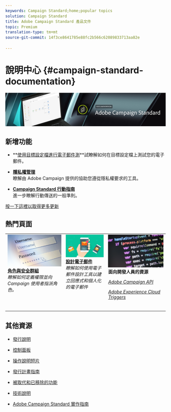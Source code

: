 ```yaml
---
keywords: Campaign Standard;home;popular topics
solution: Campaign Standard
title: Adobe Campaign Standard 產品文件
topic: Premium
translation-type: tm+mt
source-git-commit: 14f3ce8641785e88fc2b566c62089833713aa82e

---
```



# 說明中心 {#campaign-standard-documentation}

![](start/using/assets/do-not-localize/banner_acs_doc.jpg)

## 新增功能

* **[使用目標設定檔進行電子郵件測](sending/using/testing-messages-using-target.md)**試瞭解如何在目標設定檔上測試您的電子郵件。

* **[隱私權管理](https://helpx.adobe.com/campaign/kb/campaign-privacy.html)**<br/>瞭解由 Adobe Campaign 提供的協助您遵從隱私權要求的工具。

* **[Campaign Standard 行動指南](https://helpx.adobe.com/campaign/kb/acs-mobile.html)**<br/>進一步瞭解行動傳送的一般準則。

[按一下這裡以取得更多更新](rn/using/documentation-updates.md)

## 熱門頁面

<table>
<tr>
  <td valign="top">
    <a href="administration/using/about-access-management.md">
      <img alt="角色" src="start/using/assets/roles.png"/>
    </a>
    <div>
    <a href="administration/using/about-access-management.md"><strong>角色與安全群組</strong></a>
    </div>
    <em>瞭解如何定義權限並向 Campaign 使用者指派角色。</em>
    <br>
  </td>
  <td valign="top">
    <a href="designing/using/designing-content-in-adobe-campaign.md">
      <img alt="設計工具" src="start/using/assets/design.png" />
    </a>
    <div>
    <a href="designing/using/designing-content-in-adobe-campaign.md"><strong>設計電子郵件</strong></a>
    </div>
    <em>瞭解如何使用電子郵件設計工具以建立回應式和個人化的電子郵件</em>
    <br>     
  </td>
  <td valign="top">
       <img alt="開發人員" src="start/using/assets/dev.png" />
    <div>
    <strong>面向開發人員的資源</strong>
    </div>
    <p><em><a href="api/using/about-campaign-standard-apis.md">Adobe Campaign API</a></em></p>
    <p><em><a href="integrating/using/about-adobe-experience-cloud-triggers.md">Adobe Experience Cloud Triggers</a></em></p>
    <br>
  </td>
</tr>
</table>


## 其他資源

* [發行說明](rn/using/release-notes.md)

* [控制面板](https://docs.adobe.com/content/help/en/control-panel/using/control-panel-home.html)

* [操作說明短片](https://docs.adobe.com/content/help/en/campaign-learn/campaign-standard-tutorials/overview.html)

* [發行計畫指南](https://helpx.adobe.com/campaign/kb/acs-release-planning.html)

* [被取代和已移除的功能](https://helpx.adobe.com/campaign/kb/acs-deprecated-and-removed-features.html)

* [技術說明](https://helpx.adobe.com/campaign/kb/acs-article-list.html)

* [Adobe Campaign Standard 實作指南](https://helpx.adobe.com/campaign/kb/campaign-standard-implementation-guide.html)
